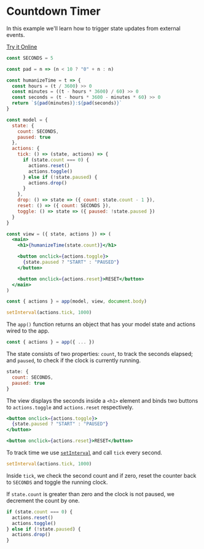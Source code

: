# Countdown Timer

In this example we'll learn how to trigger state updates from external events.

[Try it Online](https://codepen.io/hyperapp/pen/evOZLv?editors=0010)

```jsx
const SECONDS = 5

const pad = n => (n < 10 ? "0" + n : n)

const humanizeTime = t => {
  const hours = (t / 3600) >> 0
  const minutes = ((t - hours * 3600) / 60) >> 0
  const seconds = (t - hours * 3600 - minutes * 60) >> 0
  return `${pad(minutes)}:${pad(seconds)}`
}

const model = {
  state: {
    count: SECONDS,
    paused: true
  },
  actions: {
    tick: () => (state, actions) => {
      if (state.count === 0) {
        actions.reset()
        actions.toggle()
      } else if (!state.paused) {
        actions.drop()
      }
    },
    drop: () => state => ({ count: state.count - 1 }),
    reset: () => ({ count: SECONDS }),
    toggle: () => state => ({ paused: !state.paused })
  }
}

const view = ({ state, actions }) => (
  <main>
    <h1>{humanizeTime(state.count)}</h1>

    <button onclick={actions.toggle}>
      {state.paused ? "START" : "PAUSED"}
    </button>

    <button onclick={actions.reset}>RESET</button>
  </main>
)

const { actions } = app(model, view, document.body)

setInterval(actions.tick, 1000)
```

The `app()` function returns an object that has your model state and actions wired to the app.

```jsx
const { actions } = app({ ... })
```

The state consists of two properties: `count`, to track the seconds elapsed; and `paused`, to check if the clock is currently running.

```jsx
state: {
  count: SECONDS,
  paused: true
}
```

The view displays the seconds inside a `<h1>` element and binds two buttons to `actions.toggle` and `actions.reset` respectively.

```jsx
<button onclick={actions.toggle}>
  {state.paused ? "START" : "PAUSED"}
</button>

<button onclick={actions.reset}>RESET</button>
```

To track time we use [`setInterval`](https://developer.mozilla.org/en-US/docs/Web/API/WindowOrWorkerGlobalScope/setInterval) and call `tick` every second.

```jsx
setInterval(actions.tick, 1000)
```

Inside `tick`, we check the second count and if zero, reset the counter back to `SECONDS` and toggle the running clock.

If `state.count` is greater than zero and the clock is not paused, we decrement the count by one.

```jsx
if (state.count === 0) {
  actions.reset()
  actions.toggle()
} else if (!state.paused) {
  actions.drop()
}
```
